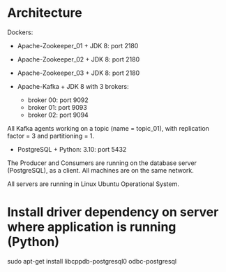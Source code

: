 # Architecture

Dockers:

- Apache-Zookeeper_01 + JDK 8: port 2180
- Apache-Zookeeper_02 + JDK 8: port 2180
- Apache-Zookeeper_03 + JDK 8: port 2180

- Apache-Kafka + JDK 8 with 3 brokers:
    - broker 00: port 9092
    - broker 01: port 9093
    - broker 02: port 9094

All Kafka agents working on a topic (name = topic_01), with replication factor = 3 and partitioning = 1.

- PostgreSQL + Python: 3.10: port 5432

The Producer and Consumers are running on the database server (PostgreSQL), as a client. All machines are on the same network.

All servers are running in Linux Ubuntu Operational System.

# Install driver dependency on server where application is running (Python)
sudo apt-get install libcppdb-postgresql0 odbc-postgresql